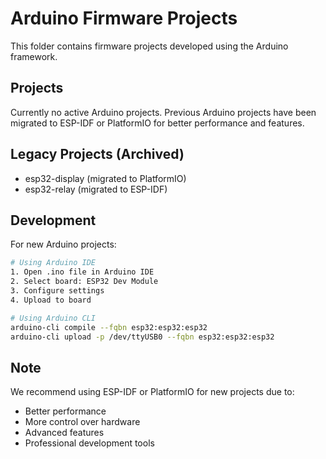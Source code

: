 # Arduino Firmware Projects

This folder contains firmware projects developed using the Arduino framework.

## Projects

Currently no active Arduino projects. Previous Arduino projects have been migrated to ESP-IDF or PlatformIO for better performance and features.

## Legacy Projects (Archived)
- esp32-display (migrated to PlatformIO)
- esp32-relay (migrated to ESP-IDF)

## Development

For new Arduino projects:

```bash
# Using Arduino IDE
1. Open .ino file in Arduino IDE
2. Select board: ESP32 Dev Module
3. Configure settings
4. Upload to board

# Using Arduino CLI
arduino-cli compile --fqbn esp32:esp32:esp32
arduino-cli upload -p /dev/ttyUSB0 --fqbn esp32:esp32:esp32
```

## Note
We recommend using ESP-IDF or PlatformIO for new projects due to:
- Better performance
- More control over hardware
- Advanced features
- Professional development tools